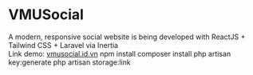 # VMUSocial
 A modern, responsive social website is being developed with ReactJS + Tailwind CSS + Laravel via Inertia\
 Link demo: [vmusocial.id.vn](https://vmusocial.id.vn/)
npm install
composer install
php artisan key:generate
php artisan storage:link
